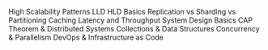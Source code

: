 High Scalability Patterns
LLD HLD Basics
Replication vs Sharding vs Partitioning
Caching
Latency and Throughput
System Design Basics
CAP Theorem & Distributed Systems
Collections & Data Structures
Concurrency & Parallelism
DevOps & Infrastructure as Code
